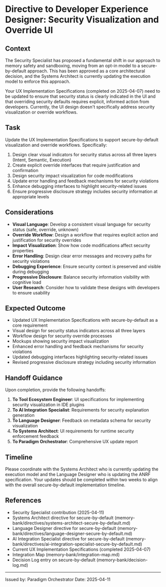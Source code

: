 # Directive to Developer Experience Designer: Security Visualization and Override UI

## Context

The Security Specialist has proposed a fundamental shift in our approach to memory safety and sandboxing, moving from an opt-in model to a secure-by-default approach. This has been approved as a core architectural decision, and the Systems Architect is currently updating the execution model to enforce this approach.

Your UX Implementation Specifications (completed on 2025-04-07) need to be updated to ensure that security status is clearly indicated in the UI and that overriding security defaults requires explicit, informed action from developers. Currently, the UI design doesn't specifically address security visualization or override workflows.

## Task

Update the UX Implementation Specifications to support secure-by-default visualization and override workflows. Specifically:

1. Design clear visual indicators for security status across all three layers (Intent, Semantic, Execution)
2. Create explicit override interfaces that require justification and confirmation
3. Design security impact visualization for code modifications
4. Update error handling and feedback mechanisms for security violations
5. Enhance debugging interfaces to highlight security-related issues
6. Ensure progressive disclosure strategy includes security information at appropriate levels

## Considerations

- **Visual Language**: Develop a consistent visual language for security status (safe, override, unknown)
- **Override Workflow**: Design a workflow that requires explicit action and justification for security overrides
- **Impact Visualization**: Show how code modifications affect security properties
- **Error Handling**: Design clear error messages and recovery paths for security violations
- **Debugging Experience**: Ensure security context is preserved and visible during debugging
- **Progressive Disclosure**: Balance security information visibility with cognitive load
- **User Research**: Consider how to validate these designs with developers to ensure usability

## Expected Outcome

- Updated UX Implementation Specifications with secure-by-default as a core requirement
- Visual design for security status indicators across all three layers
- Workflow design for security override processes
- Mockups showing security impact visualization
- Enhanced error handling and feedback mechanisms for security violations
- Updated debugging interfaces highlighting security-related issues
- Revised progressive disclosure strategy including security information

## Handoff Guidance

Upon completion, provide the following handoffs:

1. **To Tool Ecosystem Engineer**: UI specifications for implementing security visualization in IDE plugins
2. **To AI Integration Specialist**: Requirements for security explanation generation
3. **To Language Designer**: Feedback on metadata schema for security visualization
4. **To Systems Architect**: UI requirements for runtime security enforcement feedback
5. **To Paradigm Orchestrator**: Comprehensive UX update report

## Timeline

Please coordinate with the Systems Architect who is currently updating the execution model and the Language Designer who is updating the ANRF specification. Your updates should be completed within two weeks to align with the overall secure-by-default implementation timeline.

## References

- Security Specialist contribution (2025-04-11)
- Systems Architect directive for secure-by-default (memory-bank/directives/systems-architect-secure-by-default.md)
- Language Designer directive for secure-by-default (memory-bank/directives/language-designer-secure-by-default.md)
- AI Integration Specialist directive for secure-by-default (memory-bank/directives/ai-integration-specialist-secure-by-default.md)
- Current UX Implementation Specifications (completed 2025-04-07)
- Integration Map (memory-bank/integration-map.md)
- Decision Log entry on secure-by-default (memory-bank/decision-log.md)

---

Issued by: Paradigm Orchestrator
Date: 2025-04-11